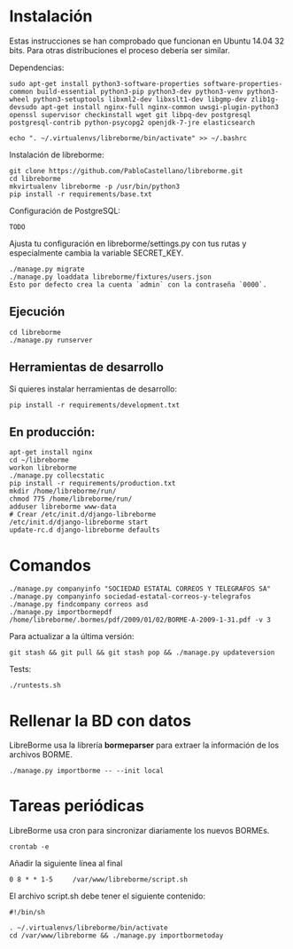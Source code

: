 # Instalación

Estas instrucciones se han comprobado que funcionan en Ubuntu 14.04 32 bits. Para otras distribuciones el proceso debería ser similar.

Dependencias:

    sudo apt-get install python3-software-properties software-properties-common build-essential python3-pip python3-dev python3-venv python3-wheel python3-setuptools libxml2-dev libxslt1-dev libgmp-dev zlib1g-devsudo apt-get install nginx-full nginx-common uwsgi-plugin-python3 openssl supervisor checkinstall wget git libpq-dev postgresql postgresql-contrib python-psycopg2 openjdk-7-jre elasticsearch

    echo ". ~/.virtualenvs/libreborme/bin/activate" >> ~/.bashrc

Instalación de libreborme:

    git clone https://github.com/PabloCastellano/libreborme.git
    cd libreborme
    mkvirtualenv libreborme -p /usr/bin/python3
    pip install -r requirements/base.txt

Configuración de PostgreSQL:

    TODO

Ajusta tu configuración en libreborme/settings.py con tus rutas y especialmente cambia la variable SECRET_KEY.

    ./manage.py migrate
    ./manage.py loaddata libreborme/fixtures/users.json
    Esto por defecto crea la cuenta `admin` con la contraseña `0000`.

## Ejecución

    cd libreborme
    ./manage.py runserver

## Herramientas de desarrollo

Si quieres instalar herramientas de desarrollo:

    pip install -r requirements/development.txt

## En producción:

    apt-get install nginx
    cd ~/libreborme
    workon libreborme
    ./manage.py collecstatic
    pip install -r requirements/production.txt
    mkdir /home/libreborme/run/
    chmod 775 /home/libreborme/run/
    adduser libreborme www-data
    # Crear /etc/init.d/django-libreborme
    /etc/init.d/django-libreborme start
    update-rc.d django-libreborme defaults

# Comandos

    ./manage.py companyinfo "SOCIEDAD ESTATAL CORREOS Y TELEGRAFOS SA"
    ./manage.py companyinfo sociedad-estatal-correos-y-telegrafos
    ./manage.py findcompany correos asd
    ./manage.py importbormepdf /home/libreborme/.bormes/pdf/2009/01/02/BORME-A-2009-1-31.pdf -v 3

Para actualizar a la última versión:

    git stash && git pull && git stash pop && ./manage.py updateversion

Tests:

    ./runtests.sh

# Rellenar la BD con datos

LibreBorme usa la librería **bormeparser** para extraer la información de los archivos BORME.

    ./manage.py importborme -- --init local

# Tareas periódicas

LibreBorme usa cron para sincronizar diariamente los nuevos BORMEs.

    crontab -e

Añadir la siguiente línea al final

    0 8 * * 1-5     /var/www/libreborme/script.sh

El archivo script.sh debe tener el siguiente contenido:

    #!/bin/sh
    
    . ~/.virtualenvs/libreborme/bin/activate
    cd /var/www/libreborme && ./manage.py importbormetoday
